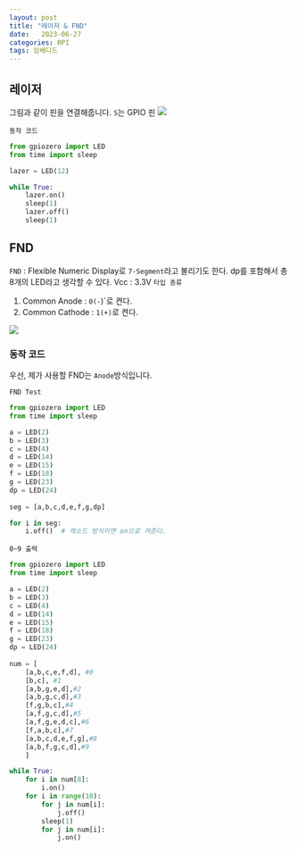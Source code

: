 ```yaml
---
layout: post
title: "레이저 & FND"
date:   2023-06-27
categories: RPI
tags: 임베디드
---
```


## 레이저
그림과 같이 핀을 연결해줍니다. `S`는 GPIO 핀
![](https://velog.velcdn.com/images/dev-hoon/post/7858f10a-0075-4991-8418-9089c6f9d7a6/image.png)

`동작 코드`
```py
from gpiozero import LED
from time import sleep

lazer = LED(12)

while True:
    lazer.on()
    sleep(1)
    lazer.off()
    sleep(1)
```

## FND
`FND` : Flexible Numeric Display로 `7-Segment`라고 불리기도 한다. dp를 포함해서 총 8개의 LED라고 생각할 수 있다. Vcc : 3.3V
`타입 종류`
1. Common Anode : `0(-`)`로 켠다.
2. Common Cathode : `1(+)`로 켠다.

![](https://velog.velcdn.com/images/dev-hoon/post/8bf057d2-b88b-4881-8f30-e8003ea3d36d/image.png)

### 동작 코드
우선, 제가 사용할 FND는 `Anode`방식입니다.

`FND Test`
```py
from gpiozero import LED
from time import sleep

a = LED(2)
b = LED(3)
c = LED(4)
d = LED(14)
e = LED(15)
f = LED(18)
g = LED(23)
dp = LED(24)
    
seg = [a,b,c,d,e,f,g,dp]

for i in seg:
    i.off()  # 캐소드 방식이면 on으로 켜준다.
```
`0~9 출력`
```py
from gpiozero import LED
from time import sleep

a = LED(2)
b = LED(3)
c = LED(4)
d = LED(14)
e = LED(15)
f = LED(18)
g = LED(23)
dp = LED(24)
    
num = [
    [a,b,c,e,f,d], #0
    [b,c], #1
    [a,b,g,e,d],#2
    [a,b,g,c,d],#3
    [f,g,b,c],#4
    [a,f,g,c,d],#5
    [a,f,g,e,d,c],#6
    [f,a,b,c],#7
    [a,b,c,d,e,f,g],#8
    [a,b,f,g,c,d],#9
    ]

while True:
    for i in num[8]:
        i.on()
    for i in range(10):
        for j in num[i]:
            j.off()
        sleep(1)
        for j in num[i]:
            j.on()
```


